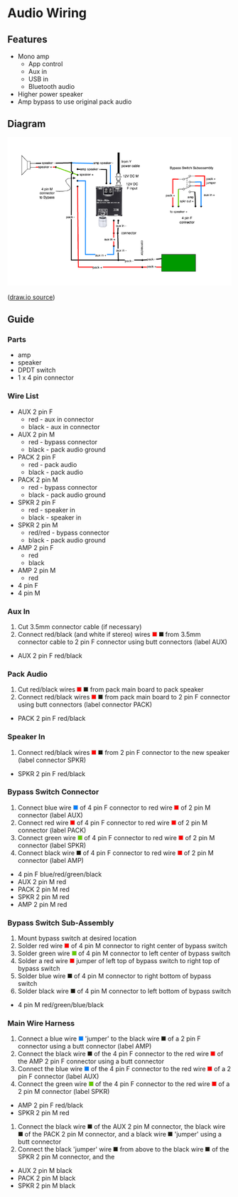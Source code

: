 # Audio Wiring

## Features

- Mono amp
  - App control
  - Aux in
  - USB in
  - Bluetooth audio
- Higher power speaker
- Amp bypass to use original pack audio

## Diagram

![Amp Audio](Amp%20Audio.png)

([draw.io source](Amp%20Audio.drawio))

## Guide

### Parts

- amp
- speaker
- DPDT switch
- 1 x 4 pin connector


### Wire List

- AUX 2 pin F
  - red - aux in connector
  - black - aux in connector
- AUX 2 pin M
  - red - bypass connector
  - black - pack audio ground
- PACK 2 pin F
  - red - pack audio
  - black - pack audio
- PACK 2 pin M
  - red - bypass connector
  - black - pack audio ground
- SPKR 2 pin F
  - red - speaker in
  - black - speaker in
- SPKR 2 pin M
  - red/red - bypass connector
  - black - pack audio ground
- AMP 2 pin F
  - red
  - black
- AMP 2 pin M
  - red
- 4 pin F
- 4 pin M


### Aux In

1. Cut 3.5mm connector cable (if necessary)
2. Connect red/black (and white if stereo) wires ![wire](../images/red-wire.png) ![wire](../images/black-wire.png) from
   3.5mm connector cable to 2 pin F connector using butt connectors (label AUX)
   
- AUX 2 pin F red/black

### Pack Audio

1. Cut red/black wires ![wire](../images/red-wire.png) ![wire](../images/black-wire.png) from pack main board to pack speaker
2. Connect red/black wires ![wire](../images/red-wire.png) ![wire](../images/black-wire.png) 
   from pack main board to 2 pin F connector using butt connectors (label connector PACK)
   
- PACK 2 pin F red/black

### Speaker In

1. Connect red/black wires ![wire](../images/red-wire.png) ![wire](../images/black-wire.png) 
   from 2 pin F connector to the new speaker (label connector SPKR)
   
- SPKR 2 pin F red/black

### Bypass Switch Connector

1. Connect blue wire ![wire](../images/blue-wire.png) of 4 pin F connector to red wire ![wire](../images/red-wire.png) of
   2 pin M connector (label AUX)
2. Connect red wire ![wire](../images/red-wire.png) of 4 pin F connector to red wire ![wire](../images/red-wire.png) of
   2 pin M connector (label PACK)
3. Connect green wire ![wire](../images/green-wire.png) of 4 pin F connector to red wire 
   ![wire](../images/red-wire.png) of 2 pin M connector (label SPKR)
4. Connect black wire ![wire](../images/black-wire.png) of 4 pin F connector to red wire
   ![wire](../images/red-wire.png) of 2 pin M connector (label AMP)
   
- 4 pin F blue/red/green/black
- AUX 2 pin M red
- PACK 2 pin M red
- SPKR 2 pin M red
- AMP 2 pin M red

### Bypass Switch Sub-Assembly

1. Mount bypass switch at desired location
2. Solder red wire ![wire](../images/red-wire.png) of 4 pin M connector to right center of bypass switch
3. Solder green wire ![wire](../images/green-wire.png) of 4 pin M connector to left center of bypass switch
4. Solder a red wire ![wire](../images/red-wire.png) jumper of left top of bypass switch to 
   right top of bypass switch
5. Solder blue wire ![wire](../images/black-wire.png) of 4 pin M connector to right bottom of bypass switch
6. Solder black wire ![wire](../images/black-wire.png) of 4 pin M connector to left bottom of bypass switch

- 4 pin M red/green/blue/black

### Main Wire Harness

1. Connect a blue wire ![wire](../images/blue-wire.png) 'jumper' to the black wire ![wire](../images/black-wire.png) of a
   2 pin F connector using a butt connector (label AMP)
2. Connect the black wire ![wire](../images/black-wire.png) of the 4 pin F connector 
   to the red wire ![wire](../images/red-wire.png) of the AMP 2 pin F connector using a butt connector
3. Connect the blue wire ![wire](../images/blue-wire.png) of the 4 pin F connector to the red wire
   ![wire](../images/red-wire.png) of a 2 pin F connector (label AUX)
4. Connect the green wire ![wire](../images/green-wire.png) of the 4 pin F connector to the
   red wire ![wire](../images/red-wire.png) of a 2 pin M connector (label SPKR)
   
- AMP 2 pin F red/black
- SPKR 2 pin M red

1. Connect the black wire ![wire](../images/black-wire.png) of the AUX 2 pin M connector,
   the black wire ![wire](../images/black-wire.png) of the PACK 2 pin M connector, and
   a black wire ![wire](../images/black-wire.png) 'jumper' using a butt connector
2. Connect the black 'jumper' wire ![wire](../images/black-wire.png) from above to the
   black wire ![wire](../images/black-wire.png) of the SPKR 2 pin M connector, and the 
   
- AUX 2 pin M black
- PACK 2 pin M black
- SPKR 2 pin M black   
   
